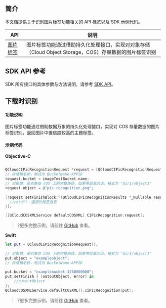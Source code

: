 

## 简介

本文档提供关于识别图片标签功能相关的 API 概览以及 SDK 示例代码。

| API                                                          |  说明                                  |
| ------------------------------------------------------------ | ----------------------------------------- |
| [图片标签](https://cloud.tencent.com/document/product/436/54067) |图片标签功能通过借助持久化处理接口，实现对对象存储（Cloud Object Storage，COS）存量数据的图片标签识别               |

## SDK API 参考

SDK 所有接口的具体参数与方法说明，请参考 [SDK API](https://cos-ios-sdk-doc-1253960454.file.myqcloud.com/)。

## 下载时识别

#### 功能说明

图片标签功能通过借助数据万象的持久化处理接口，实现对 COS 存量数据的图片标签识别，返回图片中置信度较高的主题标签。

#### 示例代码
**Objective-C**

[//]: # (.cssg-snippet-head-object)
```objective-c

QCloudCIPicRecognitionRequest *request = [QCloudCIPicRecognitionRequest new];
// 存储桶名称，格式为 BucketName-APPID
request.bucket = imageTestBucket.name;
// 对象键，是对象在 COS 上的完整路径，如果带目录的话，格式为 "dir1/object1"
request.object = @"pic-recognition.png";
    
[request setFinishBlock:^(QCloudCIPicRecognitionResults *_Nullable result, NSError *_Nullable error) {
  //result：返回的标签信息
}];

[[QCloudCOSXMLService defaultCOSXML] CIPicRecognition:request];

```

>?更多完整示例，请前往 [GitHub](https://github.com/tencentyun/cos-snippets/tree/master/iOS/Objc/Examples/cases/QrcodeRecognition.m) 查看。

**Swift**

[//]: # (.cssg-snippet-head-object)
```swift
let put = QCloudCIPicRecognitionRequest();
        
// 对象键，是对象在 COS 上的完整路径，如果带目录的话，格式为 "dir1/object1"
put.object = "exampleobject";
// 存储桶名称，格式为 BucketName-APPID
        
put.bucket = "examplebucket-1250000000";
put.setFinish { (outoutObject, error) in
    //outoutObject
};
QCloudCOSXMLService.defaultCOSXML().ciPicRecognition(put);
```

>?更多完整示例，请前往 [GitHub](https://github.com/tencentyun/cos-snippets/tree/master/iOS/Swift/Examples/cases/QrcodeRecognition.swift) 查看。
